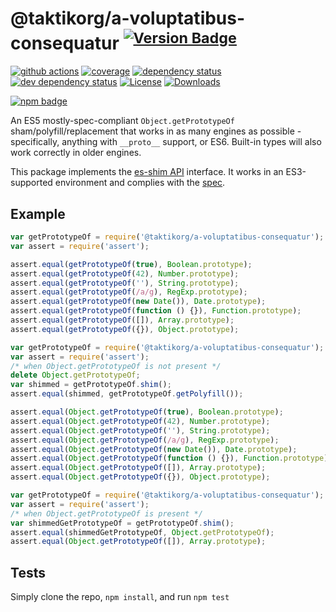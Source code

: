 # @taktikorg/a-voluptatibus-consequatur <sup>[![Version Badge][npm-version-svg]][package-url]</sup>

[![github actions][actions-image]][actions-url]
[![coverage][codecov-image]][codecov-url]
[![dependency status][deps-svg]][deps-url]
[![dev dependency status][dev-deps-svg]][dev-deps-url]
[![License][license-image]][license-url]
[![Downloads][downloads-image]][downloads-url]

[![npm badge][npm-badge-png]][package-url]

An ES5 mostly-spec-compliant `Object.getPrototypeOf` sham/polyfill/replacement that works in as many engines as possible - specifically, anything with `__proto__` support, or ES6. Built-in types will also work correctly in older engines.

This package implements the [es-shim API](https://github.com/es-shims/api) interface. It works in an ES3-supported environment and complies with the [spec](https://www.ecma-international.org/ecma-262/5.1/).

## Example

```js
var getPrototypeOf = require('@taktikorg/a-voluptatibus-consequatur');
var assert = require('assert');

assert.equal(getPrototypeOf(true), Boolean.prototype);
assert.equal(getPrototypeOf(42), Number.prototype);
assert.equal(getPrototypeOf(''), String.prototype);
assert.equal(getPrototypeOf(/a/g), RegExp.prototype);
assert.equal(getPrototypeOf(new Date()), Date.prototype);
assert.equal(getPrototypeOf(function () {}), Function.prototype);
assert.equal(getPrototypeOf([]), Array.prototype);
assert.equal(getPrototypeOf({}), Object.prototype);
```

```js
var getPrototypeOf = require('@taktikorg/a-voluptatibus-consequatur');
var assert = require('assert');
/* when Object.getPrototypeOf is not present */
delete Object.getPrototypeOf;
var shimmed = getPrototypeOf.shim();
assert.equal(shimmed, getPrototypeOf.getPolyfill());

assert.equal(Object.getPrototypeOf(true), Boolean.prototype);
assert.equal(Object.getPrototypeOf(42), Number.prototype);
assert.equal(Object.getPrototypeOf(''), String.prototype);
assert.equal(Object.getPrototypeOf(/a/g), RegExp.prototype);
assert.equal(Object.getPrototypeOf(new Date()), Date.prototype);
assert.equal(Object.getPrototypeOf(function () {}), Function.prototype);
assert.equal(Object.getPrototypeOf([]), Array.prototype);
assert.equal(Object.getPrototypeOf({}), Object.prototype);
```

```js
var getPrototypeOf = require('@taktikorg/a-voluptatibus-consequatur');
var assert = require('assert');
/* when Object.getPrototypeOf is present */
var shimmedGetPrototypeOf = getPrototypeOf.shim();
assert.equal(shimmedGetPrototypeOf, Object.getPrototypeOf);
assert.equal(Object.getPrototypeOf([]), Array.prototype);
```

## Tests
Simply clone the repo, `npm install`, and run `npm test`

[package-url]: https://npmjs.org/package/@taktikorg/a-voluptatibus-consequatur
[npm-version-svg]: https://versionbadg.es/taktikorg/a-voluptatibus-consequatur.svg
[deps-svg]: https://david-dm.org/taktikorg/a-voluptatibus-consequatur.svg
[deps-url]: https://david-dm.org/taktikorg/a-voluptatibus-consequatur
[dev-deps-svg]: https://david-dm.org/taktikorg/a-voluptatibus-consequatur/dev-status.svg
[dev-deps-url]: https://david-dm.org/taktikorg/a-voluptatibus-consequatur#info=devDependencies
[npm-badge-png]: https://nodei.co/npm/@taktikorg/a-voluptatibus-consequatur.png?downloads=true&stars=true
[license-image]: https://img.shields.io/npm/l/@taktikorg/a-voluptatibus-consequatur.svg
[license-url]: LICENSE
[downloads-image]: https://img.shields.io/npm/dm/@taktikorg/a-voluptatibus-consequatur.svg
[downloads-url]: https://npm-stat.com/charts.html?package=@taktikorg/a-voluptatibus-consequatur
[codecov-image]: https://codecov.io/gh/taktikorg/a-voluptatibus-consequatur/branch/main/graphs/badge.svg
[codecov-url]: https://app.codecov.io/gh/taktikorg/a-voluptatibus-consequatur/
[actions-image]: https://img.shields.io/endpoint?url=https://github-actions-badge-u3jn4tfpocch.runkit.sh/taktikorg/a-voluptatibus-consequatur
[actions-url]: https://github.com/taktikorg/a-voluptatibus-consequatur/actions

